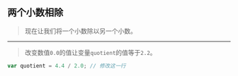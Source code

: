 ## 两个小数相除

> 现在让我们将一个小数除以另一个小数。

------

> 改变数值`0.0`的值让变量`quotient`的值等于`2.2`。

```js
var quotient = 4.4 / 2.0; // 修改这一行
```

